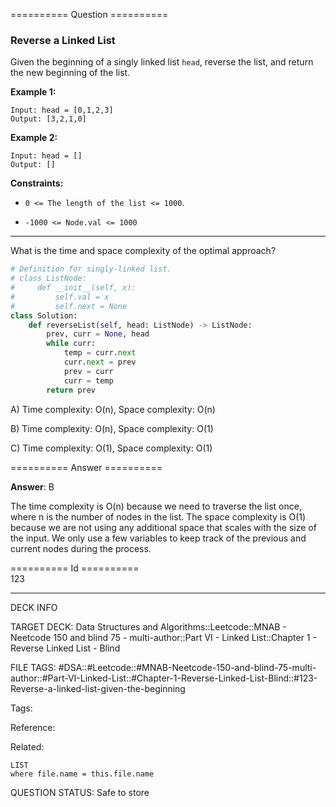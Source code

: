 ========== Question ==========  

### Reverse a Linked List

Given the beginning of a singly linked list `head`, reverse the list, and return the new beginning of the list.

**Example 1:**

```
Input: head = [0,1,2,3]
Output: [3,2,1,0]
```

**Example 2:**

```
Input: head = []
Output: []
```

**Constraints:**

-   `0 <= The length of the list <= 1000`.

-   `-1000 <= Node.val <= 1000`

---

What is the time and space complexity of the optimal approach?

```python
# Definition for singly-linked list.
# class ListNode:
#     def __init__(self, x):
#         self.val = x
#         self.next = None
class Solution:
    def reverseList(self, head: ListNode) -> ListNode:
        prev, curr = None, head
        while curr:
            temp = curr.next
            curr.next = prev
            prev = curr
            curr = temp
        return prev
```

A) Time complexity: O(n), Space complexity: O(n)

B) Time complexity: O(n), Space complexity: O(1)

C) Time complexity: O(1), Space complexity: O(1)  

========== Answer ==========  

**Answer**: B

The time complexity is O(n) because we need to traverse the list once, where n is the number of nodes in the list. The space complexity is O(1) because we are not using any additional space that scales with the size of the input. We only use a few variables to keep track of the previous and current nodes during the process.

========== Id ==========  
123

---

DECK INFO

TARGET DECK: Data Structures and Algorithms::Leetcode::MNAB - Neetcode 150 and blind 75 - multi-author::Part VI - Linked List::Chapter 1 - Reverse Linked List - Blind

FILE TAGS: #DSA::#Leetcode::#MNAB-Neetcode-150-and-blind-75-multi-author::#Part-VI-Linked-List::#Chapter-1-Reverse-Linked-List-Blind::#123-Reverse-a-linked-list-given-the-beginning

Tags:

Reference:

Related:

```dataview
LIST
where file.name = this.file.name
```

QUESTION STATUS: Safe to store
